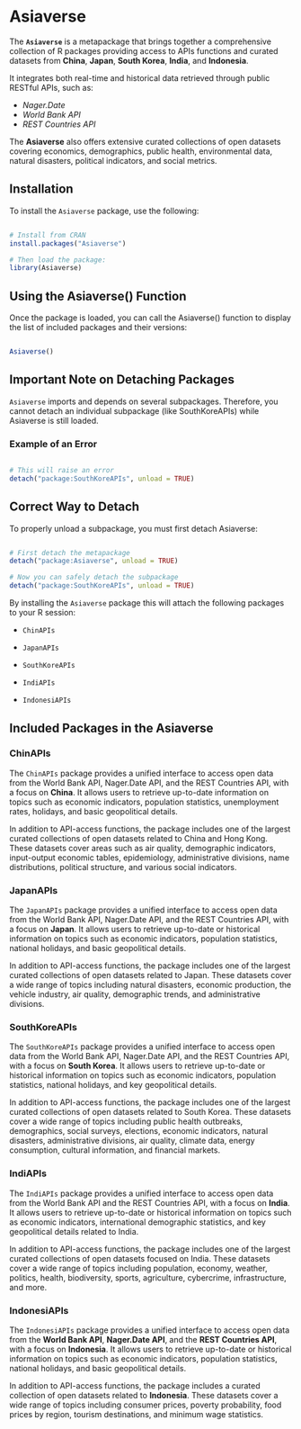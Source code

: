 # Asiaverse

The **`Asiaverse`** is a metapackage that brings together a comprehensive collection of R packages providing access to APIs functions and curated datasets from **China**, **Japan**, **South Korea**, **India**, and **Indonesia**. 

It integrates both real-time and historical data retrieved through public RESTful APIs, such as:
- *Nager.Date*
- *World Bank API* 
- *REST Countries API*

The **Asiaverse** also offers extensive curated collections of open datasets covering economics, demographics, public health, environmental data, natural disasters, political indicators, and social metrics.

## Installation

To install the `Asiaverse` package, use the following:

```r 

# Install from CRAN 
install.packages("Asiaverse")

# Then load the package:
library(Asiaverse)


```

## Using the Asiaverse() Function

Once the package is loaded, you can call the Asiaverse() function to display the list of included packages and their versions:

```r 

Asiaverse()

```


## Important Note on Detaching Packages

`Asiaverse` imports and depends on several subpackages. Therefore, you cannot detach an individual subpackage (like SouthKoreAPIs) while Asiaverse is still loaded.

### Example of an Error


```r 

# This will raise an error
detach("package:SouthKoreAPIs", unload = TRUE)

```

## Correct Way to Detach

To properly unload a subpackage, you must first detach Asiaverse:

```r

# First detach the metapackage
detach("package:Asiaverse", unload = TRUE)

# Now you can safely detach the subpackage
detach("package:SouthKoreAPIs", unload = TRUE)

```

By installing the `Asiaverse` package this will attach the following packages to your R session:

- `ChinAPIs`

- `JapanAPIs`

- `SouthKoreAPIs`

- `IndiAPIs`

- `IndonesiAPIs`


## Included Packages in the Asiaverse

### ChinAPIs

The `ChinAPIs` package provides a unified interface to access open data from the World Bank API, Nager.Date API, and the REST Countries API, with a focus on **China**. It allows users to retrieve up-to-date information on topics such as economic indicators, population statistics, unemployment rates, holidays, and basic geopolitical details.

In addition to API-access functions, the package includes one of the largest curated collections of open datasets related to China and Hong Kong. These datasets cover areas such as air quality, demographic indicators, input-output economic tables, epidemiology, administrative divisions, name distributions, political structure, and various social indicators.


### JapanAPIs

The `JapanAPIs` package provides a unified interface to access open data from the World Bank API, Nager.Date API, and the REST Countries API, with a focus on **Japan**. It allows users to retrieve up-to-date or historical information on topics such as economic indicators, population statistics, national holidays, and basic geopolitical details.

In addition to API-access functions, the package includes one of the largest curated collections of open datasets related to Japan. These datasets cover a wide range of topics including natural disasters, economic production, the vehicle industry, air quality, demographic trends, and administrative divisions.


### SouthKoreAPIs

The `SouthKoreAPIs` package provides a unified interface to access open data from the World Bank API, Nager.Date API, and the REST Countries API, with a focus on **South Korea**. It allows users to retrieve up-to-date or historical information on topics such as economic indicators, population statistics, national holidays, and key geopolitical details.

In addition to API-access functions, the package includes one of the largest curated collections of open datasets related to South Korea. These datasets cover a wide range of topics including public health outbreaks, demographics, social surveys, elections, economic indicators, natural disasters, administrative divisions, air quality, climate data, energy consumption, cultural information, and financial markets.

### IndiAPIs

The `IndiAPIs` package provides a unified interface to access open data from the World Bank API and the REST Countries API, with a focus on **India**. It allows users to retrieve up-to-date or historical information on topics such as economic indicators, international demographic statistics, and key geopolitical details related to India.

In addition to API-access functions, the package includes one of the largest curated collections of open datasets focused on India. These datasets cover a wide range of topics including population, economy, weather, politics, health, biodiversity, sports, agriculture, cybercrime, infrastructure, and more.


### IndonesiAPIs

The `IndonesiAPIs` package provides a unified interface to access open data from the **World Bank API**, **Nager.Date API**, and the **REST Countries API**, with a focus on **Indonesia**. It allows users to retrieve up-to-date or historical information on topics such as economic indicators, population statistics, national holidays, and basic geopolitical details.

In addition to API-access functions, the package includes a curated collection of open datasets related to **Indonesia**. These datasets cover a wide range of topics including consumer prices, poverty probability, food prices by region, tourism destinations, and minimum wage statistics.

